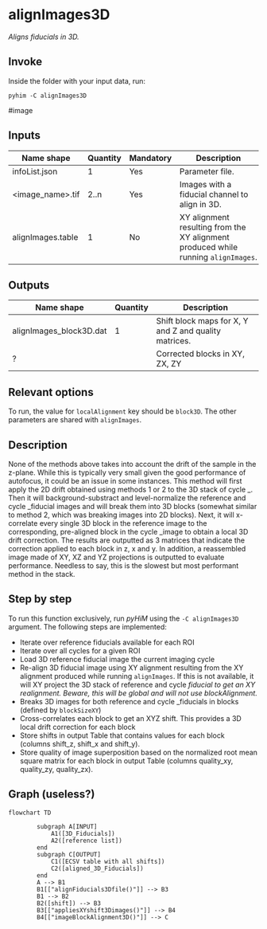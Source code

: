 
# alignImages3D
*Aligns fiducials in 3D.*

## Invoke
Inside the folder with your input data, run:
```shell
pyhim -C alignImages3D
```
#image
## Inputs

|Name shape|Quantity|Mandatory|Description|
|---|---|---|---|
|infoList.json|1|Yes|Parameter file.|
|<image_name>.tif|2..n|Yes|Images with a fiducial channel to align in 3D.|
|alignImages.table|1|No|XY alignment resulting from the XY alignment produced while running `alignImages`.|

## Outputs
|Name shape|Quantity|Description|
|---|---|---|
|alignImages_block3D.dat|1|Shift block maps for X, Y and Z and quality matrices.|
|?||Corrected blocks in XY, ZX, ZY|

## Relevant options

To run, the value for ```localAlignment``` key should be ```block3D```. The other parameters are shared with ```alignImages```.

## Description

None of the methods above takes into account the drift of the sample in the z-plane. While this is typically very small given the good performance of autofocus, it could be an issue in some instances. This method will first apply the 2D drift obtained using methods 1 or 2 to the 3D stack of cycle _. Then it will background-substract and level-normalize the reference and cycle _fiducial images and will break them into 3D blocks (somewhat similar to method 2, which was breaking images into 2D blocks). Next, it will x-correlate every single 3D block in the reference image to the corresponding, pre-aligned block in the cycle _image to obtain a local 3D drift correction. The results are outputted as 3 matrices that indicate the correction applied to each block in z, x and y. In addition, a reassembled image made of XY, XZ and YZ projections is outputted to evaluate performance. Needless to say, this is the slowest but most performant method in the stack.

## Step by step

To run this function exclusively, run *pyHiM* using the ``` -C alignImages3D ``` argument.
The following steps are implemented:
- Iterate over reference fiducials available for each ROI
- Iterate over all cycles for a given ROI
- Load 3D reference fiducial image the current imaging cycle
- Re-align 3D fiducial image using XY alignment resulting from the XY alignment produced while running `alignImages`. If this is not available, it will XY project the 3D stack of reference and cycle _fiducial to get an XY realignment. Beware, this will be global and will not use blockAlignment._
- Breaks 3D images for both reference and cycle _fiducials in blocks (defined by `blockSizeXY`)
- Cross-correlates each block to get an XYZ shift. This provides a 3D local drift correction for each block
- Store shifts in output Table that contains values for each block (columns shift_z, shift_x and shift_y).
- Store quality of image superposition based on the normalized root mean square matrix for each block in output Table (columns quality_xy, quality_zy, quality_zx).

## Graph (useless?)

```{mermaid}
flowchart TD

		subgraph A[INPUT]
			A1([3D_Fiducials])
			A2([reference list])
		end
		subgraph C[OUTPUT]
			C1([ECSV table with all shifts])
			C2([aligned_3D_Fiducials])
		end
		A --> B1
		B1[["alignFiducials3Dfile()"]] --> B3
		B1 --> B2
		B2([shift]) --> B3
		B3[["appliesXYshift3Dimages()"]] --> B4
		B4[["imageBlockAlignment3D()"]] --> C
	
```